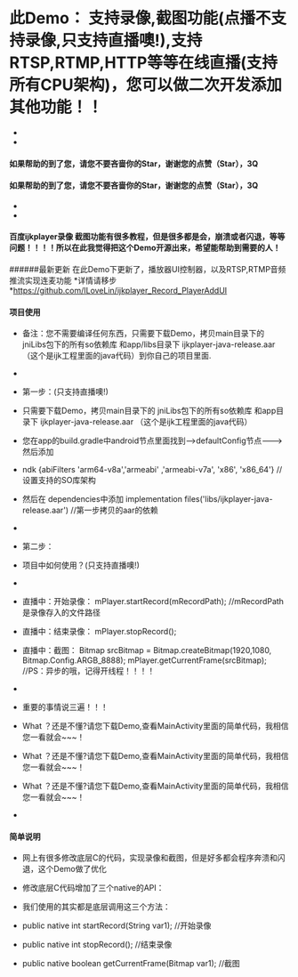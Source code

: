 # 此Demo： 支持录像,截图功能(点播不支持录像,只支持直播噢!),支持RTSP,RTMP,HTTP等等在线直播(支持所有CPU架构)，您可以做二次开发添加其他功能！！

*
*
#### 如果帮助的到了您，请您不要吝啬你的Star，谢谢您的点赞（Star），3Q
#### 如果帮助的到了您，请您不要吝啬你的Star，谢谢您的点赞（Star），3Q
*
*
#### 百度ijkplayer录像 截图功能有很多教程，但是很多都是会，崩溃或者闪退，等等问题！！！！所以在此我觉得把这个Demo开源出来，希望能帮助到需要的人！


######最新更新 在此Demo下更新了，播放器UI控制器，以及RTSP,RTMP音频推流实现连麦功能
*详情请移步
*https://github.com/ILoveLin/ijkplayer_Record_PlayerAddUI





#### 项目使用
* 备注：您不需要编译任何东西，只需要下载Demo，拷贝main目录下的 jniLibs包下的所有so依赖库 和app/libs目录下 ijkplayer-java-release.aar   （这个是ijk工程里面的java代码）到你自己的项目里面.
*
* 第一步：(只支持直播噢!)
* 只需要下载Demo，拷贝main目录下的 jniLibs包下的所有so依赖库 和app目录下 ijkplayer-java-release.aar   （这个是ijk工程里面的java代码）
* 您在app的build.gradle中android节点里面找到-->defaultConfig节点--->然后添加
*    ndk {abiFilters 'arm64-v8a','armeabi' ,'armeabi-v7a', 'x86', 'x86_64'}     // 设置支持的SO库架构
*  然后在 dependencies中添加    implementation files('libs/ijkplayer-java-release.aar')     //第一步拷贝的aar的依赖
*
* 第二步：
* 项目中如何使用？(只支持直播噢!)
*
* 直播中：开始录像：  mPlayer.startRecord(mRecordPath);   //mRecordPath  是录像存入的文件路径
* 直播中：结束录像：  mPlayer.stopRecord();
* 直播中：截图：      Bitmap srcBitmap = Bitmap.createBitmap(1920,1080, Bitmap.Config.ARGB_8888);    mPlayer.getCurrentFrame(srcBitmap);   //PS：异步的哦，记得开线程！！！！
*

* 重要的事情说三遍！！！
* What ？还是不懂?请您下载Demo,查看MainActivity里面的简单代码，我相信您一看就会~~~！
* What ？还是不懂?请您下载Demo,查看MainActivity里面的简单代码，我相信您一看就会~~~！
* What ？还是不懂?请您下载Demo,查看MainActivity里面的简单代码，我相信您一看就会~~~！
*
#### 简单说明
* 网上有很多修改底层C的代码，实现录像和截图，但是好多都会程序奔溃和闪退，这个Demo做了优化

* 修改底层C代码增加了三个native的API：
* 我们使用的其实都是底层调用这三个方法：
* public native int startRecord(String var1);           //开始录像
* public native int stopRecord();                       //结束录像
* public native boolean getCurrentFrame(Bitmap var1);   //截图



